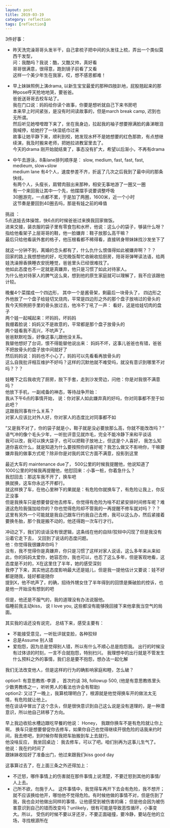 ```yaml
---
layout: post
title: 2019-03-19 
category: reflection
tags: [reflection]
---
```


3件好事： 

+ 昨天洗完澡哥哥头发半干，自己拿梳子把中间的头发往上梳，弄出一个类似莫西干发型，  
  问：我酷吗？我说：酷，又酷又帅，真好看  
  哥哥很满意，很得意，跑到镜子前看了又看  
  这样一个美少年生在我家，哎，想不感恩都难！  
  
+ 早上妹妹照例上演drama, 以新生宝宝最爱的那种四肢趴地，屁股翘起来的那种pose呼天抢地地哭，要爸爸。  
  爸爸送哥哥去校车站了。  
  我在门口说：妈妈给你读个故事，你要是想听就自己下来书房吧   
  本来早上时间紧张，是没有时间读故事的，但是march break camp, 迟到也无所谓。  
  然后听见她噔噔蹬下来了，坐在我身边，拉起我的袖子想要擦满脸的鼻涕眼泪   
  我喊停，给她拧了一块湿纸巾过来   
  故事让她平静下来，顺利到校，她发现水杯不是她想要的红色那款，有点想继续演，我及时搬来老师，把她拉进教室里去了。   
  今天的drama 刚开始就结束了，事态没有扩大，希望以后渐小，不再有drama   
  
+ 中午去游泳，8条lane排列顺序是：  slow, medium, fast, fast, fast, medieum, slow+slow   
  medium lane 有4个人，速度参差不齐，折返了几次之后我到了最中间的那条快线，  
  有两个人，头瘦长，肩臂肉鼓出来那种，相安无事地游了一圈又一圈   
  有一个来回我让其中一个先，他摆摆手说要调整呼吸   
  30圈游完，一点都不累，于是加了两圈，1600米，近一个小时   
  这节奏是要回到40圈去吗，那是有娃之前的峰值     
     
挑战 ：   
5点送娃去体操馆，快6点的时候爸爸过来换我回家做饭。  
进来交接，装衣服的袋子里有零食包和水杯，他说：这么小的袋子，够装什么呀？  
指给他看架子上层哥哥的鞋，他一脸嫌弃：鞋子放那么高干嘛？   
最后只给他看装外套的格子，他压根看都不稀得看，直接转身带妹妹找沙发坐下了   

就这一分钟不到，离婚的念头都有了，什么仇什么恨值得如此被嫌弃啊？？？  
回家的路上我想想他的好，吃完晚饭帮忙收碗收拾厨房，陪哥哥弹琴读法语，给两娃洗澡擦香换睡衣安抚睡觉，爸爸里头已经很难找了。   
他如此态度也不一定就是真嫌弃，他只是习惯了如此对待家人。   
为什么他对待家人的脾气这么臭，想到他的原生家庭就可以理解了，我不应该跟他计较。   

晚餐4个菜摆成一个四边形， 其中一个是酱骨架，剩最后一块骨头了， 四边形之外他放了一个盘子给娃切叉烧肉，平常是四边形之外的那个盘子放啃过的骨头的  
我今天照例把手里的骨头放过去，他冷不丁吼了一声： 看好，这是给娃切肉的盘子   
两个娃一起喊起来：坏妈妈，坏妈妈   
我绷着脸说：妈妈又不是故意的，平常都是那个盘子放骨头的   
两个娃看我不高兴，不吭声了。   
爸爸默默吃饭，好像这事儿跟他没关系。  
我替他想好了台词，恨不得能替他说出来： 妈妈不坏，这事儿爸爸也有错，爸爸不把放骨头的盘子放中间就好了    
然后妈妈说：妈妈也不小心了，妈妈可以先看看再放骨头的   
这么自我批评相互维护不好吗？这样的沉默他就不难受吗，就没有意识到哪里不对吗？？？  

娃睡下之后我收完了厨房，脱下手套，走到沙发旁边，问他：你是对我很不满意吗？   
他放下手机，一副戒备的神态，等待战争开始：    
我从下午6点的事情开始， 说：你对家人如此嫌弃真的好吗，你对同事都不至于如此吧？   
这跟我同事有什么关系？   
对家人应该比对外人好，你对家人的态度比对同事都不如  
  
”又是我不对了，你的袋子就是小，鞋子就是没必要放那么高，你就不能改改吗？“ 语气冲的像个毛头少年，一听批评意见就炸毛，完全不能冷静下来和平谈话   
我可以改，我可以换大袋子，也可以把鞋子放地上，但这是个人喜好， 我怎么知道你喜欢什么，就是知道为什么要按照你的喜好呢？我怎么做又不影响你，干嘛要嫌弃我的做事方式呢？除非你是对我的其它方面不满意，投影到这里   
  
最近大车的 maintenance due了， 500公里的时候我提醒他，他说知道了   
1000公里的时候我再提醒他，他怼回来：小事一桩，你着急什么？  
我怼回去：那这车我不开了，换车吧  
换就换，这车你永远不开都行。   
就这样换了车，在他心里种下的果就是：有危险你就换车了，有危险让我上，你反正没事   
但是我换车只是想要督促他去修车，你觉得有危险为啥不赶紧安排时间修车呢？难道这危险我强加给你的？你也觉得危险却不管我的一再提醒不修车就对吗？？？  
这里有另外一个可能就是我自己跟车行约我自己去修，我可以这么办，然后紧接着要换冬胎，那个我是搬不动的，他还得跑一次车行才行。   

冲动之下，我们的谈话没有很逻辑，这条线在他的自辩/狡辩中闪现了但是我没有沿着它走下去， 又回到了说话的态度问题。   
他：你觉得我很嫌弃你吗？    
没有，我不觉得你是真嫌弃，你只是习惯了这样对家人说话，这么多年来从来如此，你的妈妈太爱你，她容忍你，我也可以，也忍了这么多年，但是客观地看，这态度是不对的，X在这里住了半年，她的感受深刻  
我停了下来，其实他这态度影响最大还是娃儿，但是我一提他估计又要说：娃不好都是随我，娃好都是随你  
提到X，他不吭声了，的确，招待外甥女住了半年得到的回馈是撕破脸的控诉，也是他一开始没有想到的吧   
  
但是，他还是不服气的，我的道理没有办法说服他。   
临睡前我主动kiss， 说 I love you, 这些都没有能够挽回接下来他拿我当空气的局面。   

其实我的话还没有说完， 总结下来，感受主要有：  
- 不能接受意见，一听批评就变脸，各种狡辩   
- 总是Assume 别人错   
- 爱抱怨，因为总是觉得别人错，所以有什么不顺心总是抱怨我。 出行的时候没有过体谅的时刻，一言不合就抱怨，特别扫兴。
  我理想中的出行就是不管发生什么预料之外的事情，我们总是要不抱怨，想办法一起化解    

我们无法改变他人，但是这样的行为的确影响家庭和睦，怎么破？   
  
option1:  有意思教练-李源 ， 首次约谈 38, followup 500, (他是有意思教练里头少数男教练之一，听听男人的看法也许会有帮助)   
option2:  又过了一晚上，我算梳理明白了，根源就是他觉得换车开的做法太无情，有危险就让他上。   
   他在谈话中冒出了这个念头，但是很快意识到自己这么说是没有道理的，是一种潜意识，所以他自己转移了方向。   
    
早上我边收拾水槽边跟吃早餐的他说：  Honey， 我跟你换车不是有危险就让你上啊， 换车只是想要督促你去修车，如果你自己也觉得继续开很危险的话我来约时间，我去修吧，到时候你帮我把车胎搬到车上去就行。  
他没啥反应， 我坐回桌边： 我去修车，可以了吧。咱们别再为这事儿生气了。   
他说：我在约时间了   
跟妹妹收拾好了准备出门，他过来跟我们kiss good day  

这事算过去了，在上面三条之外还得加上：  
- 不迁怒，哪件事情上的伤害就在那件事情上说清楚，不要迁怒到其他的事情/人上去。   
- 己所不欲，勿施于人。 这件事情中，我觉得车再开下去会有危险，我不想开； 就不应该换给他开，哪怕他不觉得危险。有时候他做的事情不对，但是伤到了我，我也会对他做出同样的事情，让他感受到被伤害的痛； 但是他会因为被伤害意识到自己的错而改变吗？unlikely，很有可能是导致恶性循环，小事变大。所以， 受伤的时候不要以牙还牙，不要正面碰撞，要冷静，要站在他的立场，寻找根源所在   
  
  

  
  
  
  
  
  
  


















   
   
   
   


































































































  
  
  
  
  
  
  
  
  
  
  
  
  
  




